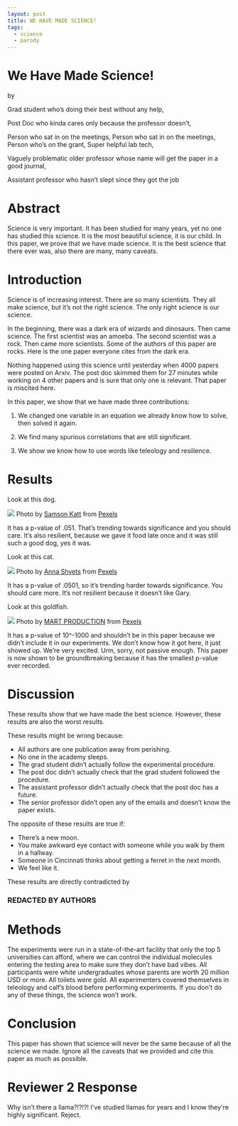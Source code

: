 ```yaml
---
layout: post
title: WE HAVE MADE SCIENCE!
tags:
  - science
  - parody
---
```

# We Have Made Science!

by

Grad student who’s doing their best without any help,

Post Doc who kinda cares only because the professor doesn’t,

Person who sat in on the meetings, Person who sat in on the meetings, Person who’s on the grant, Super helpful lab tech,

Vaguely problematic older professor whose name will get the paper in a good journal,

Assistant professor who hasn’t slept since they got the job

# Abstract

Science is very important. It has been studied for many years, yet no one has studied this science. It is the most beautiful science, it is our child. In this paper, we prove that we have made science. It is the best science that there ever was, also there are many, many caveats.

# Introduction

Science is of increasing interest. There are so many scientists. They all make science, but it’s not the right science. The only right science is our science.

In the beginning, there was a dark era of wizards and dinosaurs. Then came science. The first scientist was an amoeba. The second scientist was a rock. Then came more scientists. Some of the authors of this paper are rocks. Here is the one paper everyone cites from the dark era.

Nothing happened using this science until yesterday when 4000 papers were posted on Arxiv. The post doc skimmed them for 27 minutes while working on 4 other papers and is sure that only one is relevant. That paper is miscited here.

In this paper, we show that we have made three contributions:

1. We changed one variable in an equation we already know how to solve, then solved it again.

2. We find many spurious correlations that are still significant.

3. We show we know how to use words like teleology and resilience.

# Results

Look at this dog.

![](https://miro.medium.com/v2/resize:fit:1400/0*cWzypx35F6cL0xEb)
Photo by [Samson Katt](https://www.pexels.com/@samson-katt?utm_content=attributionCopyText&utm_medium=referral&utm_source=pexels) from [Pexels](https://www.pexels.com/photo/funny-dog-in-glasses-resting-on-bed-with-book-5255246/?utm_content=attributionCopyText&utm_medium=referral&utm_source=pexels)

It has a p-value of .051. That’s trending towards significance and you should care. It’s also resilient, because we gave it food late once and it was still such a good dog, yes it was.

Look at this cat.

![](https://miro.medium.com/v2/resize:fit:1400/0*sramRoUkokpr2TZq)
Photo by [Anna Shvets](https://www.pexels.com/@shvetsa?utm_content=attributionCopyText&utm_medium=referral&utm_source=pexels) from [Pexels](https://www.pexels.com/photo/brown-tabby-cat-with-slice-of-loaf-bread-on-head-4587955/?utm_content=attributionCopyText&utm_medium=referral&utm_source=pexels)

It has a p-value of .0501, so it’s trending harder towards significance. You should care more. It’s not resilient because it doesn’t like Gary.


Look at this goldfish.

![](https://miro.medium.com/v2/resize:fit:1400/0*EfBFvGmXFAbH9-gX)
Photo by [MART PRODUCTION](https://www.pexels.com/@mart-production?utm_content=attributionCopyText&utm_medium=referral&utm_source=pexels) from [Pexels](https://www.pexels.com/photo/sea-person-water-ocean-8434726/?utm_content=attributionCopyText&utm_medium=referral&utm_source=pexels)

It has a p-value of 10^-1000 and shouldn’t be in this paper because we didn’t include it in our experiments. We don’t know how it got here, it just showed up. We’re very excited. Urm, sorry, not passive enough. This paper is now shown to be groundbreaking because it has the smallest p-value ever recorded.

# Discussion

These results show that we have made the best science. However, these results are also the worst results.

These results might be wrong because:

- All authors are one publication away from perishing.
- No one in the academy sleeps.
- The grad student didn’t actually follow the experimental procedure.
- The post doc didn’t actually check that the grad student followed the procedure.
- The assistant professor didn’t actually check that the post doc has a future.
- The senior professor didn’t open any of the emails and doesn’t know the paper exists.

The opposite of these results are true if:

- There’s a new moon.
- You make awkward eye contact with someone while you walk by them in a hallway.
- Someone in Cincinnati thinks about getting a ferret in the next month.
- We feel like it.

These results are directly contradicted by
### REDACTED BY AUTHORS


# Methods

The experiments were run in a state-of-the-art facility that only the top 5 universities can afford, where we can control the individual molecules entering the testing area to make sure they don’t have bad vibes. All participants were white undergraduates whose parents are worth 20 million USD or more. All toilets were gold. All experimenters covered themselves in teleology and calf’s blood before performing experiments. If you don’t do any of these things, the science won’t work.

# Conclusion

This paper has shown that science will never be the same because of all the science we made. Ignore all the caveats that we provided and cite this paper as much as possible.

# Reviewer 2 Response

Why isn’t there a llama?!?!?! I've studied llamas for years and I know they're highly significant. Reject.